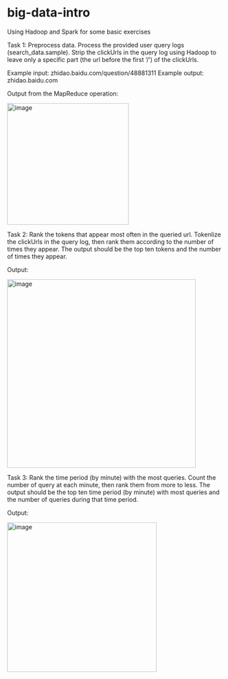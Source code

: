 # big-data-intro
Using Hadoop and Spark for some basic exercises

Task 1: Preprocess data. Process the provided user query logs (search_data.sample). Strip the clickUrls in the query log using Hadoop to leave only a specific part (the url before the first ‘/’) of the clickUrls. 

Example input: zhidao.baidu.com/question/48881311
Example output: zhidao.baidu.com

Output from the MapReduce operation:

<img width="283" alt="image" src="https://github.com/pranayperiwal/big-data-intro/assets/56786002/4c64e5c0-dbcf-441f-921d-b770d17871f4">


Task 2: Rank the tokens that appear most often in the queried url. Tokenlize the clickUrls in the query log, then rank them according to the number of times they appear. The output should be the top ten tokens and the number of times they appear.

Output:

<img width="439" alt="image" src="https://github.com/pranayperiwal/big-data-intro/assets/56786002/14ad08eb-e641-4ac0-bd11-e2f614b246e8">


Task 3: Rank the time period (by minute) with the most queries. Count the number of query at each minute, then rank them from more to less. The output should be the top ten time period (by minute) with most queries and the number of queries during that time period. 

Output:

<img width="348" alt="image" src="https://github.com/pranayperiwal/big-data-intro/assets/56786002/242db2a9-152c-4952-9283-439b2a2f63bd">
